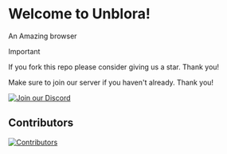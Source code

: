 # **Welcome to Unblora!**

An Amazing browser


> [!IMPORTANT]
> If you fork this repo please consider giving us a star. Thank you!
> 
> Make sure to join our server if you haven't already. Thank you!

[![Join our Discord](https://invidget.switchblade.xyz/TQRThrCjRr)](https://discord.gg/TQRThrCjRr)


## Contributors

[![Contributors](https://contrib.rocks/image?repo=mkykg/mkykg.github.io)](https://github.com/mkykg/mkykg.github.io/graphs/contributors)
